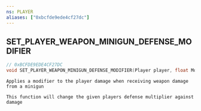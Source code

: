 ```yaml
---
ns: PLAYER
aliases: ["0xbcfde9ede4cf27dc"]
---
```

## SET_PLAYER_WEAPON_MINIGUN_DEFENSE_MODIFIER

```c
// 0xBCFDE9EDE4CF27DC
void SET_PLAYER_WEAPON_MINIGUN_DEFENSE_MODIFIER(Player player, float Modifier);
```

```
Applies a modifier to the player damage when receiving weapon damage from a minigun

This function will change the given players defense multiplier against damage
```
